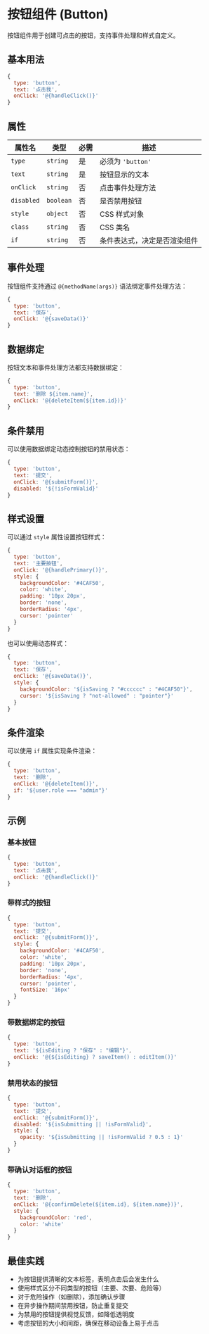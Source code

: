 # 按钮组件 (Button)

按钮组件用于创建可点击的按钮，支持事件处理和样式自定义。

## 基本用法

```javascript
{
  type: 'button',
  text: '点击我',
  onClick: '@{handleClick()}'
}
```

## 属性

| 属性名 | 类型 | 必需 | 描述 |
|-------|------|------|------|
| `type` | `string` | 是 | 必须为 `'button'` |
| `text` | `string` | 是 | 按钮显示的文本 |
| `onClick` | `string` | 否 | 点击事件处理方法 |
| `disabled` | `boolean` | 否 | 是否禁用按钮 |
| `style` | `object` | 否 | CSS 样式对象 |
| `class` | `string` | 否 | CSS 类名 |
| `if` | `string` | 否 | 条件表达式，决定是否渲染组件 |

## 事件处理

按钮组件支持通过 `@{methodName(args)}` 语法绑定事件处理方法：

```javascript
{
  type: 'button',
  text: '保存',
  onClick: '@{saveData()}'
}
```

## 数据绑定

按钮文本和事件处理方法都支持数据绑定：

```javascript
{
  type: 'button',
  text: '删除 ${item.name}',
  onClick: '@{deleteItem(${item.id})}'
}
```

## 条件禁用

可以使用数据绑定动态控制按钮的禁用状态：

```javascript
{
  type: 'button',
  text: '提交',
  onClick: '@{submitForm()}',
  disabled: '${!isFormValid}'
}
```

## 样式设置

可以通过 `style` 属性设置按钮样式：

```javascript
{
  type: 'button',
  text: '主要按钮',
  onClick: '@{handlePrimary()}',
  style: {
    backgroundColor: '#4CAF50',
    color: 'white',
    padding: '10px 20px',
    border: 'none',
    borderRadius: '4px',
    cursor: 'pointer'
  }
}
```

也可以使用动态样式：

```javascript
{
  type: 'button',
  text: '保存',
  onClick: '@{saveData()}',
  style: {
    backgroundColor: '${isSaving ? "#cccccc" : "#4CAF50"}',
    cursor: '${isSaving ? "not-allowed" : "pointer"}'
  }
}
```

## 条件渲染

可以使用 `if` 属性实现条件渲染：

```javascript
{
  type: 'button',
  text: '删除',
  onClick: '@{deleteItem()}',
  if: '${user.role === "admin"}'
}
```

## 示例

### 基本按钮

```javascript
{
  type: 'button',
  text: '点击我',
  onClick: '@{handleClick()}'
}
```

### 带样式的按钮

```javascript
{
  type: 'button',
  text: '提交',
  onClick: '@{submitForm()}',
  style: {
    backgroundColor: '#4CAF50',
    color: 'white',
    padding: '10px 20px',
    border: 'none',
    borderRadius: '4px',
    cursor: 'pointer',
    fontSize: '16px'
  }
}
```

### 带数据绑定的按钮

```javascript
{
  type: 'button',
  text: '${isEditing ? "保存" : "编辑"}',
  onClick: '@{${isEditing} ? saveItem() : editItem()}'
}
```

### 禁用状态的按钮

```javascript
{
  type: 'button',
  text: '提交',
  onClick: '@{submitForm()}',
  disabled: '${isSubmitting || !isFormValid}',
  style: {
    opacity: '${isSubmitting || !isFormValid ? 0.5 : 1}'
  }
}
```

### 带确认对话框的按钮

```javascript
{
  type: 'button',
  text: '删除',
  onClick: '@{confirmDelete(${item.id}, ${item.name})}',
  style: {
    backgroundColor: 'red',
    color: 'white'
  }
}
```

## 最佳实践

- 为按钮提供清晰的文本标签，表明点击后会发生什么
- 使用样式区分不同类型的按钮（主要、次要、危险等）
- 对于危险操作（如删除），添加确认步骤
- 在异步操作期间禁用按钮，防止重复提交
- 为禁用的按钮提供视觉反馈，如降低透明度
- 考虑按钮的大小和间距，确保在移动设备上易于点击 